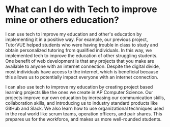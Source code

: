 # What can I do with Tech to improve mine or others education?

I can use tech to improve my education and other's education by implementing it in a positive way. For example, our previous project, TutorVUE helped students who were having trouble in class to study and obtain personalized tutoring from qualified individuals. In this way, we implemented tech to improve the education of other struggling students. One benefit of web development is that any projects that you make are available to anyone with an internet connection. Despite the digital divide, most individuals have access to the internet, which is beneficial because this allows us to potentially impact everyone with an internet connection. 

I can also use tech to improve my education by creating project based learning projects like the ones we create in AP Computer Science. Our projects improve our own education by increasing our communication skills, collaboration skills, and introducing us to industry standard products like GitHub and Slack. We also learn how to use organizational techniques used in the real world like scrum teams, operation officers, and pair shares. This prepares us for the workforce, and makes us more well-rounded students. 
